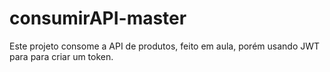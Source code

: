# consumirAPI-master

Este projeto consome a API de produtos, feito em aula, porém usando JWT para para criar um token.
